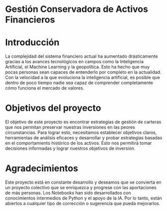 # Gestión Conservadora de Activos Financieros

# Introducción

La complejidad del sistema financiero actual ha aumentado drásticamente gracias a los avances tecnológicos en campos como la Inteligencia Artificial, el Machine Learning y la geopolítica. Esto ha hecho que muy pocas personas sean capaces de entenderlo por completo en la actualidad. Con la velocidad a la que evoluciona la inteligencia artificial, es posible que dentro de poco tiempo nadie sea capaz de comprender completamente cómo funciona el mercado de valores.

# Objetivos del proyecto

El objetivo de este proyecto es encontrar estrategias de gestión de carteras que nos permitan preservar nuestras inversiones en las peores circunstancias. Para lograr esto, necesitamos establecer objetivos claros, herramientas de análisis eficaces y desarrollar y probar estrategias basadas en el comportamiento histórico de los activos. Esto nos permitirá tomar decisiones informadas y lograr nuestros objetivos de inversión.

# Agradecimientos

Este proyecto está en constante desarrollo y deseamos que se convierta en un proyecto colectivo que se enriquezca y progrese con las aportaciones de más personas. Los Notebooks han sido desarrollados con conocimientos intermedios de Python y el apoyo de la IA. Por lo tanto, están abiertos a cualquier tipo de corrección o sugerencia que pueda mejorarlos.


